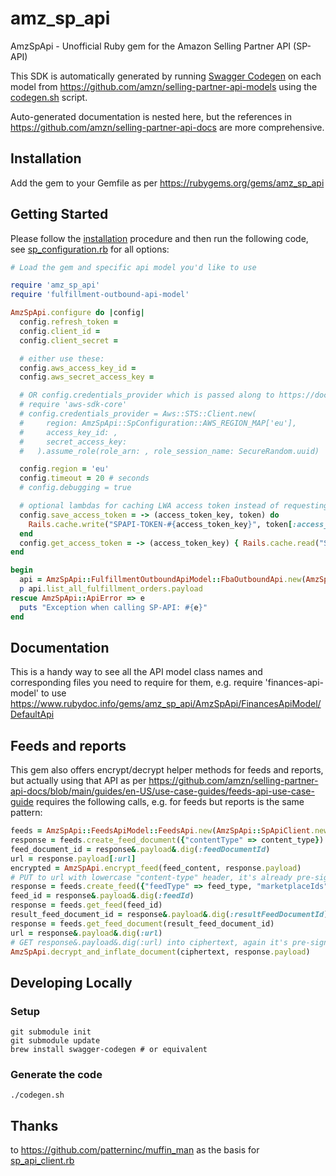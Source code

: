 # amz_sp_api

AmzSpApi - Unofficial Ruby gem for the Amazon Selling Partner API (SP-API)

This SDK is automatically generated by running [Swagger Codegen](https://github.com/swagger-api/swagger-codegen) on each model from https://github.com/amzn/selling-partner-api-models using the [codegen.sh](codegen.sh) script.

Auto-generated documentation is nested here, but the references in https://github.com/amzn/selling-partner-api-docs are more comprehensive.

## Installation

Add the gem to your Gemfile as per https://rubygems.org/gems/amz_sp_api

## Getting Started

Please follow the [installation](#installation) procedure and then run the following code, see [sp_configuration.rb](lib/sp_configuration.rb) for all options:
```ruby
# Load the gem and specific api model you'd like to use

require 'amz_sp_api'
require 'fulfillment-outbound-api-model'

AmzSpApi.configure do |config|
  config.refresh_token =
  config.client_id =
  config.client_secret =

  # either use these:
  config.aws_access_key_id =
  config.aws_secret_access_key =

  # OR config.credentials_provider which is passed along to https://docs.aws.amazon.com/sdk-for-ruby/v3/api/Aws/Sigv4/Signer.html, e.g.
  # require 'aws-sdk-core'
  # config.credentials_provider = Aws::STS::Client.new(
  #     region: AmzSpApi::SpConfiguration::AWS_REGION_MAP['eu'],
  #     access_key_id: ,
  #     secret_access_key:
  #   ).assume_role(role_arn: , role_session_name: SecureRandom.uuid)

  config.region = 'eu'
  config.timeout = 20 # seconds
  # config.debugging = true

  # optional lambdas for caching LWA access token instead of requesting it each time, e.g.:
  config.save_access_token = -> (access_token_key, token) do
    Rails.cache.write("SPAPI-TOKEN-#{access_token_key}", token[:access_token], expires_in: token[:expires_in] - 60)
  end
  config.get_access_token = -> (access_token_key) { Rails.cache.read("SPAPI-TOKEN-#{access_token_key}") }
end

begin
  api = AmzSpApi::FulfillmentOutboundApiModel::FbaOutboundApi.new(AmzSpApi::SpApiClient.new)
  p api.list_all_fulfillment_orders.payload
rescue AmzSpApi::ApiError => e
  puts "Exception when calling SP-API: #{e}"
end
```

## Documentation

This is a handy way to see all the API model class names and corresponding files you need to require for them, e.g. require 'finances-api-model' to use https://www.rubydoc.info/gems/amz_sp_api/AmzSpApi/FinancesApiModel/DefaultApi

## Feeds and reports

This gem also offers encrypt/decrypt helper methods for feeds and reports, but actually using that API as per https://github.com/amzn/selling-partner-api-docs/blob/main/guides/en-US/use-case-guides/feeds-api-use-case-guide requires the following calls, e.g. for feeds but reports is the same pattern:

```ruby
feeds = AmzSpApi::FeedsApiModel::FeedsApi.new(AmzSpApi::SpApiClient.new)
response = feeds.create_feed_document({"contentType" => content_type})
feed_document_id = response&.payload&.dig(:feedDocumentId)
url = response.payload[:url]
encrypted = AmzSpApi.encrypt_feed(feed_content, response.payload)
# PUT to url with lowercase "content-type" header, it's already pre-signed
response = feeds.create_feed({"feedType" => feed_type, "marketplaceIds" => marketplace_ids, "inputFeedDocumentId" => feed_document_id})
feed_id = response&.payload&.dig(:feedId)
response = feeds.get_feed(feed_id)
result_feed_document_id = response&.payload&.dig(:resultFeedDocumentId) # present once it is successful
response = feeds.get_feed_document(result_feed_document_id)
url = response&.payload&.dig(:url)
# GET response&.payload&.dig(:url) into ciphertext, again it's pre-signed so no authorization needed
AmzSpApi.decrypt_and_inflate_document(ciphertext, response.payload)
```

## Developing Locally

### Setup

```
git submodule init
git submodule update
brew install swagger-codegen # or equivalent
```

### Generate the code

```
./codegen.sh
```

## Thanks

to https://github.com/patterninc/muffin_man as the basis for [sp_api_client.rb](lib/sp_api_client.rb)

